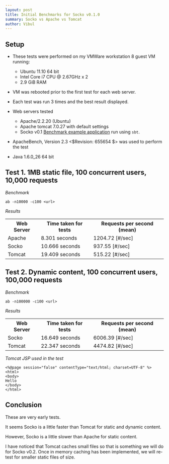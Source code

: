 ```yaml
---
layout: post
title: Initial Benchmarks for Socko v0.1.0
summary: Socko vs Apache vs Tomcat
author: Vibul
---
```


## Setup
 - These tests were performed on my VMWare workstation 8 guest VM running:
   - Ubuntu 11.10 64 bit
   - Intel Core i7 CPU @ 2.67GHz x 2
   - 2.9 GiB RAM

 - VM was rebooted prior to the first test for each web server.

 - Each test was run 3 times and the best result displayed.

 - Web servers tested
   - Apache/2.2.20 (Ubuntu)
   - Apache tomcat 7.0.27 with default settings
   - Socko v0.1 [Benchmark example application](https://github.com/mashupbots/socko/tree/master/socko-examples/src/main/scala/org/mashupbots/socko/examples/benchmark)
     run using `sbt`.
   
 - ApacheBench, Version 2.3 <$Revision: 655654 $> was used to perform the test
 
 - Java 1.6.0_26 64 bit
 
 
## Test 1. 1MB static file, 100 concurrent users, 10,000 requests

*Benchmark*

`ab -n10000 -c100 <url>`

*Results*
<table class="code">
  <tr>
    <th>Web Server</th>
    <th>Time taken for tests</th>
    <th>Requests per second (mean)</th>
  </tr>
  <tr>
    <td>Apache</td>
    <td>8.301 seconds</td>
    <td>1204.72 [#/sec] </td>
  </tr>
  <tr>
    <td>Socko</td>
    <td>10.666 seconds</td>
    <td>937.55 [#/sec] </td>
  </tr>
  <tr>
    <td>Tomcat</td>
    <td>19.409 seconds</td>
    <td>515.22 [#/sec] </td>
  </tr>
</table>


## Test 2. Dynamic content, 100 concurrent users, 100,000 requests

*Benchmark*

`ab -n100000 -c100 <url>`

*Results*
<table class="code">
  <tr>
    <th>Web Server</th>
    <th>Time taken for tests</th>
    <th>Requests per second (mean)</th>
  </tr>
  <tr>
    <td>Socko</td>
    <td>16.649 seconds</td>
    <td>6006.39 [#/sec] </td>
  </tr>
  <tr>
    <td>Tomcat</td>
    <td>22.347 seconds</td>
    <td>4474.82 [#/sec] </td>
  </tr>
</table>

*Tomcat JSP used in the test*

    <%@page session="false" contentType="text/html; charset=UTF-8" %>
    <html>
    <body>
    Hello
    </body>
    </html>

## Conclusion

These are very early tests.

It seems Socko is a little faster than Tomcat for static and dynamic content.

However, Socko is a little slower than Apache for static content.

I have noticed that Tomcat caches small files so that is something we will do for Socko v0.2.
Once in memory caching has been implemented, we will re-test for smaller static files of size.

